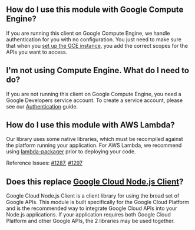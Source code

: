 ## How do I use this module with Google Compute Engine?

If you are running this client on Google Compute Engine, we handle authentication for you with no configuration. You just need to make sure that when you [set up the GCE instance][gce-how-to], you add the correct scopes for the APIs you want to access.


## I'm not using Compute Engine. What do I need to do?

If you are not running this client on Google Compute Engine, you need a Google Developers service account. To create a service account, please see our [Authentication][auth-guide] guide.


## How do I use this module with AWS Lambda?

Our library uses some native libraries, which must be recompiled against the platform running your application. For AWS Lambda, we recommend using [lambda-packager](https://github.com/tomdale/lambda-packager) prior to deploying your code.

Reference Issues: [#1287](https://github.com/GoogleCloudPlatform/gcloud-node/issues/1287), [#1297](https://github.com/GoogleCloudPlatform/gcloud-node/issues/1297)


## Does this replace [Google Cloud Node.js Client][googleapis]?

Google Cloud Node.js Client is a client library for using the broad set of Google APIs. This module is built specifically for the Google Cloud Platform and is the recommended way to integrate Google Cloud APIs into your Node.js applications. If your application requires both Google Cloud Platform and other Google APIs, the 2 libraries may be used together.

[dev-console]: https://console.developers.google.com/project
[gce-how-to]: https://developers.google.com/compute/docs/authentication#using
[googleapis]: https://github.com/google/google-api-nodejs-client
[auth-guide]: #/authentication
